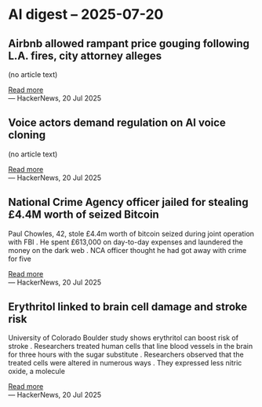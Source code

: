 # AI digest – 2025-07-20

## Airbnb allowed rampant price gouging following L.A. fires, city attorney alleges

(no article text)

[Read more](https://www.latimes.com/california/story/2025-07-19/airbnb-allowed-price-gouging-following-l-a-fires-city-attorney-alleges-in-lawsuit)  
— HackerNews, 20 Jul 2025

## Voice actors demand regulation on AI voice cloning

(no article text)

[Read more](https://ecency.com/actor/@blaffy/voice-actors-demand-regulation-on-ai-voice-cloning)  
— HackerNews, 20 Jul 2025

## National Crime Agency officer jailed for stealing £4.4M worth of seized Bitcoin

Paul Chowles, 42, stole £4.4m worth of bitcoin seized during joint operation with FBI . He spent £613,000 on day-to-day expenses and laundered the money on the dark web . NCA officer thought he had got away with crime for five

[Read more](https://www.theguardian.com/uk-news/2025/jul/16/national-agency-officer-jailed-for-stealing-44m-worth-of-seized-bitcoin)  
— HackerNews, 20 Jul 2025

## Erythritol linked to brain cell damage and stroke risk

University of Colorado Boulder study shows erythritol can boost risk of stroke . Researchers treated human cells that line blood vessels in the brain for three hours with the sugar substitute . Researchers observed that the treated cells were altered in numerous ways . They expressed less nitric oxide, a molecule

[Read more](https://www.sciencedaily.com/releases/2025/07/250718035156.htm)  
— HackerNews, 20 Jul 2025
